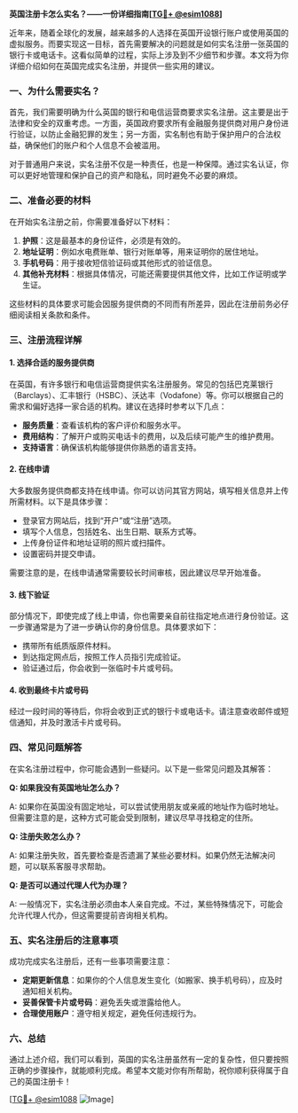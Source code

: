 **英国注册卡怎么实名？——一份详细指南[[TG💪+ @esim1088](https://t.me/s/esim1088)]**

近年来，随着全球化的发展，越来越多的人选择在英国开设银行账户或使用英国的虚拟服务。而要实现这一目标，首先需要解决的问题就是如何实名注册一张英国的银行卡或电话卡。这看似简单的过程，实际上涉及到不少细节和步骤。本文将为你详细介绍如何在英国完成实名注册，并提供一些实用的建议。

### 一、为什么需要实名？

首先，我们需要明确为什么英国的银行和电信运营商要求实名注册。这主要是出于法律和安全的双重考虑。一方面，英国政府要求所有金融服务提供商对用户身份进行验证，以防止金融犯罪的发生；另一方面，实名制也有助于保护用户的合法权益，确保他们的账户和个人信息不会被滥用。

对于普通用户来说，实名注册不仅是一种责任，也是一种保障。通过实名认证，你可以更好地管理和保护自己的资产和隐私，同时避免不必要的麻烦。

### 二、准备必要的材料

在开始实名注册之前，你需要准备好以下材料：

1. **护照**：这是最基本的身份证件，必须是有效的。
2. **地址证明**：例如水电费账单、银行对账单等，用来证明你的居住地址。
3. **手机号码**：用于接收短信验证码或其他形式的验证信息。
4. **其他补充材料**：根据具体情况，可能还需要提供其他文件，比如工作证明或学生证。

这些材料的具体要求可能会因服务提供商的不同而有所差异，因此在注册前务必仔细阅读相关条款和条件。

### 三、注册流程详解

#### 1. 选择合适的服务提供商

在英国，有许多银行和电信运营商提供实名注册服务。常见的包括巴克莱银行（Barclays）、汇丰银行（HSBC）、沃达丰（Vodafone）等。你可以根据自己的需求和偏好选择一家合适的机构。建议在选择时参考以下几点：

- **服务质量**：查看该机构的客户评价和服务水平。
- **费用结构**：了解开户或购买电话卡的费用，以及后续可能产生的维护费用。
- **支持语言**：确保该机构能够提供你熟悉的语言支持。

#### 2. 在线申请

大多数服务提供商都支持在线申请。你可以访问其官方网站，填写相关信息并上传所需材料。以下是具体步骤：

- 登录官方网站后，找到“开户”或“注册”选项。
- 填写个人信息，包括姓名、出生日期、联系方式等。
- 上传身份证件和地址证明的照片或扫描件。
- 设置密码并提交申请。

需要注意的是，在线申请通常需要较长时间审核，因此建议尽早开始准备。

#### 3. 线下验证

部分情况下，即使完成了线上申请，你也需要亲自前往指定地点进行身份验证。这一步骤通常是为了进一步确认你的身份信息。具体要求如下：

- 携带所有纸质版原件材料。
- 到达指定网点后，按照工作人员指引完成验证。
- 验证通过后，你会收到一张临时卡片或号码。

#### 4. 收到最终卡片或号码

经过一段时间的等待后，你将会收到正式的银行卡或电话卡。请注意查收邮件或短信通知，并及时激活卡片或号码。

### 四、常见问题解答

在实名注册过程中，你可能会遇到一些疑问。以下是一些常见问题及其解答：

**Q: 如果我没有英国地址怎么办？**

A: 如果你在英国没有固定地址，可以尝试使用朋友或亲戚的地址作为临时地址。但需要注意的是，这种方式可能会受到限制，建议尽早寻找稳定的住所。

**Q: 注册失败怎么办？**

A: 如果注册失败，首先要检查是否遗漏了某些必要材料。如果仍然无法解决问题，可以联系客服寻求帮助。

**Q: 是否可以通过代理人代为办理？**

A: 一般情况下，实名注册必须由本人亲自完成。不过，某些特殊情况下，可能会允许代理人代办，但这需要提前咨询相关机构。

### 五、实名注册后的注意事项

成功完成实名注册后，还有一些事项需要注意：

- **定期更新信息**：如果你的个人信息发生变化（如搬家、换手机号码），应及时通知相关机构。
- **妥善保管卡片或号码**：避免丢失或泄露给他人。
- **合理使用账户**：遵守相关规定，避免任何违规行为。

### 六、总结

通过上述介绍，我们可以看到，英国的实名注册虽然有一定的复杂性，但只要按照正确的步骤操作，就能顺利完成。希望本文能对你有所帮助，祝你顺利获得属于自己的英国注册卡！

[[TG💪+ @esim1088](https://t.me/s/esim1088) ![Image](https://i.postimg.cc/4NQfJmqS/Snipaste-2025-05-13-00-14-12.png)]